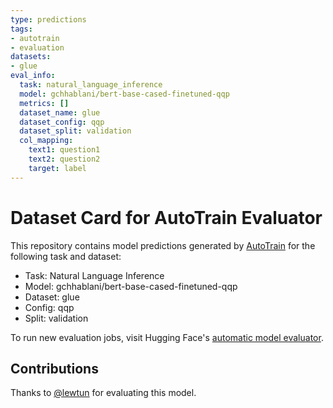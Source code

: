 ```yaml
---
type: predictions
tags:
- autotrain
- evaluation
datasets:
- glue
eval_info:
  task: natural_language_inference
  model: gchhablani/bert-base-cased-finetuned-qqp
  metrics: []
  dataset_name: glue
  dataset_config: qqp
  dataset_split: validation
  col_mapping:
    text1: question1
    text2: question2
    target: label
---
```

# Dataset Card for AutoTrain Evaluator

This repository contains model predictions generated by [AutoTrain](https://huggingface.co/autotrain) for the following task and dataset:

* Task: Natural Language Inference
* Model: gchhablani/bert-base-cased-finetuned-qqp
* Dataset: glue
* Config: qqp
* Split: validation

To run new evaluation jobs, visit Hugging Face's [automatic model evaluator](https://huggingface.co/spaces/autoevaluate/model-evaluator).

## Contributions

Thanks to [@lewtun](https://huggingface.co/lewtun) for evaluating this model.